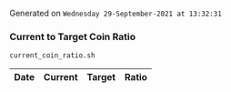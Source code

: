 Generated on `Wednesday 29-September-2021 at 13:32:31`

### Current to Target Coin Ratio
`current_coin_ratio.sh`

Date|Current|Target|Ratio
---|---|---|---
